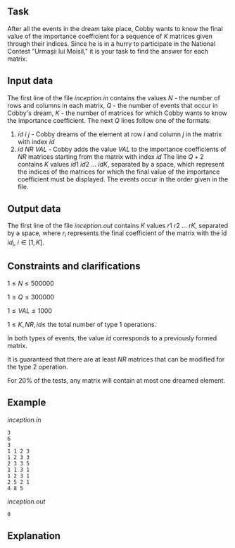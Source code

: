 ## Task

After all the events in the dream take place, Cobby wants to know the final value of the importance coefficient for a sequence of $K$ matrices given through their indices. Since he is in a hurry to participate in the National Contest "Urmașii lui Moisil," it is your task to find the answer for each matrix.

## Input data

The first line of the file *inception.in* contains the values $N$ - the number of rows and columns in each matrix, $Q$ - the number of events that occur in Cobby's dream, $K$ - the number of matrices for which Cobby wants to know the importance coefficient. The next $Q$ lines follow one of the formats:
1. $id \ i \ j$ - Cobby dreams of the element at row $i$ and column $j$ in the matrix with index $id$
2. $id \ NR \ VAL$ - Cobby adds the value $VAL$ to the importance coefficients of $NR$ matrices starting from the matrix with index $id$ The line $Q + 2$ contains $K$ values $id1 \ id2 \ \dots \ idK$, separated by a space, which represent the indices of the matrices for which the final value of the importance coefficient must be displayed. The events occur in the order given in the file.

## Output data

The first line of the file *inception.out* contains $K$ values $r1 \ r2 \ \dots \ rK$, separated by a space, where $r_i$ represents the final coefficient of the matrix with the id $id_i$, $i \in [1,K]$. 

## Constraints and clarifications

$1 \leq N \leq 500000$

$1 \leq Q \leq 300000$

$1 \leq VAL \leq 1000$

$1 \leq K, NR, id \leq$ the total number of type 1 operations.

In both types of events, the value $id$ corresponds to a previously formed matrix.

It is guaranteed that there are at least $NR$ matrices that can be modified for the type 2 operation.

For 20% of the tests, any matrix will contain at most one dreamed element.

## Example

*inception.in*
```
3
6
3
1 1 2 3
1 2 3 3
2 3 3 5
1 1 3 1
1 2 3 1
2 5 2 1
4 8 5
```

*inception.out*
```
0
```

## Explanation